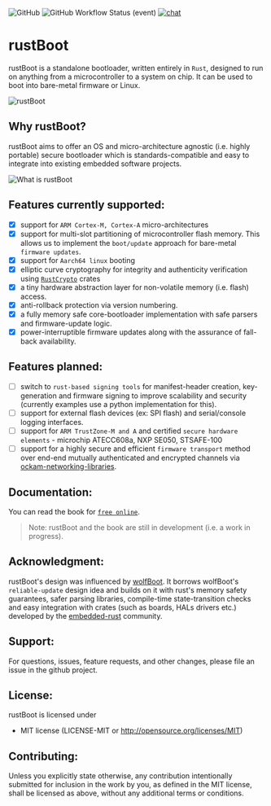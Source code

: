 ![GitHub](https://img.shields.io/github/license/nihalpasham/rustBoot) ![GitHub Workflow Status (event)](https://img.shields.io/github/workflow/status/nihalpasham/rustBoot/ci) [![chat](https://img.shields.io/badge/chat-rustBoot%3Amatrix.org-brightgreen)](https://matrix.to/#/#rustBoot:matrix.org)
# rustBoot 
rustBoot is a standalone bootloader, written entirely in `Rust`, designed to run on anything from a microcontroller to a system on chip. It can be used to boot into bare-metal firmware or Linux.

![rustBoot](https://user-images.githubusercontent.com/20253082/131207587-5c0caba7-f70a-4062-bd53-5035fd6df668.png "rustBoot - Just a secure bootloader and nothing more!")

## Why rustBoot?

rustBoot aims to offer an OS and micro-architecture agnostic (i.e. highly portable) secure bootloader which is standards-compatible and easy to integrate into existing embedded software projects.

![What is rustBoot](https://user-images.githubusercontent.com/20253082/131283947-98b77b33-65e9-4a6a-b554-4ec6fb4813c2.png "So, how does rustBoot help")

## Features currently supported:

- [x] support for `ARM Cortex-M, Cortex-A` micro-architectures
- [x] support for multi-slot partitioning of microcontroller flash memory. This allows us to implement the `boot/update` approach for bare-metal `firmware updates`.
- [x] support for `Aarch64 linux` booting
- [x] elliptic curve cryptography for integrity and authenticity verification using [`RustCrypto`](https://github.com/RustCrypto) crates
- [x] a tiny hardware abstraction layer for non-volatile memory (i.e. flash) access.
- [x] anti-rollback protection via version numbering.
- [x] a fully memory safe core-bootloader implementation with safe parsers and firmware-update logic.
- [x] power-interruptible firmware updates along with the assurance of fall-back availability.

## Features planned:

- [ ] switch to `rust-based signing tools` for manifest-header creation, key-generation and firmware signing to improve scalability and security (currently examples use a python implementation for this). 
- [ ] support for external flash devices (ex: SPI flash) and serial/console logging interfaces.
- [ ] support for `ARM TrustZone-M and A` and certified `secure hardware elements` - microchip ATECC608a, NXP SE050, STSAFE-100
- [ ] support for a highly secure and efficient `firmware transport` method over end-end mutually authenticated and encrypted channels via [ockam-networking-libraries](https://github.com/ockam-network/ockam/tree/develop/documentation/use-cases/end-to-end-encryption-with-rust#readme).

## Documentation:

You can read the book for [`free online`](https://nihalpasham.github.io/rustBoot-book/index.html). 

> Note: rustBoot and the book are still in development (i.e. a work in progress).

## Acknowledgment: 

rustBoot's design was influenced by [wolfBoot](https://github.com/wolfSSL/wolfBoot). It borrows wolfBoot's `reliable-update` design idea and builds on it with rust's memory safety guarantees, safer parsing libraries, compile-time state-transition checks and easy integration with crates (such as boards, HALs drivers etc.) developed by the [embedded-rust](https://crates.io/categories/embedded) community.

## Support:

For questions, issues, feature requests, and other changes, please file an issue in the github project.

## License:

rustBoot is licensed under 
 
* MIT license (LICENSE-MIT or http://opensource.org/licenses/MIT)

## Contributing:
Unless you explicitly state otherwise, any contribution intentionally submitted for inclusion in the work by you, as defined in the MIT license, shall be licensed as above, without any additional terms or conditions.